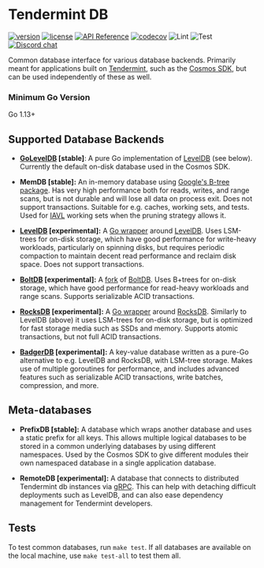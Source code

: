 # Tendermint DB

[![version](https://img.shields.io/github/tag/tendermint/tm-db.svg)](https://github.com/tendermint/tm-db/releases/latest)
[![license](https://img.shields.io/github/license/tendermint/tm-db.svg)](https://github.com/tendermint/tm-db/blob/master/LICENSE)
[![API Reference](https://camo.githubusercontent.com/915b7be44ada53c290eb157634330494ebe3e30a/68747470733a2f2f676f646f632e6f72672f6769746875622e636f6d2f676f6c616e672f6764646f3f7374617475732e737667)](https://pkg.go.dev/github.com/tendermint/tm-db)
[![codecov](https://codecov.io/gh/tendermint/tm-db/branch/master/graph/badge.svg)](https://codecov.io/gh/tendermint/tm-db)
![Lint](https://github.com/tendermint/tm-db/workflows/Lint/badge.svg?branch=master)
![Test](https://github.com/tendermint/tm-db/workflows/Test/badge.svg?branch=master)
[![Discord chat](https://img.shields.io/discord/669268347736686612.svg)](https://discord.gg/AzefAFd)

Common database interface for various database backends. Primarily meant for
applications built on [Tendermint](https://github.com/tendermint/tendermint),
such as the [Cosmos SDK](https://github.com/cosmos/cosmos-sdk), but can be used
independently of these as well.

### Minimum Go Version

Go 1.13+

## Supported Database Backends

*   **[GoLevelDB](https://github.com/syndtr/goleveldb) \[stable]**: A pure Go
    implementation of [LevelDB](https://github.com/google/leveldb) (see below).
    Currently the default on-disk database used in the Cosmos SDK.

*   **MemDB \[stable]:** An in-memory database using
    [Google's B-tree package](https://github.com/google/btree). Has very high
    performance both for reads, writes, and range scans, but is not durable and
    will lose all data on process exit. Does not support transactions. Suitable
    for e.g. caches, working sets, and tests. Used for
    [IAVL](https://github.com/tendermint/iavl) working sets when the pruning
    strategy allows it.

*   **[LevelDB](https://github.com/google/leveldb) \[experimental]:** A
    [Go wrapper](https://github.com/jmhodges/levigo) around
    [LevelDB](https://github.com/google/leveldb). Uses LSM-trees for on-disk
    storage, which have good performance for write-heavy workloads, particularly
    on spinning disks, but requires periodic compaction to maintain decent read
    performance and reclaim disk space. Does not support transactions.

*   **[BoltDB](https://github.com/etcd-io/bbolt) \[experimental]:** A
    [fork](https://github.com/etcd-io/bbolt) of
    [BoltDB](https://github.com/boltdb/bolt). Uses B+trees for on-disk storage,
    which have good performance for read-heavy workloads and range scans. Supports
    serializable ACID transactions.

*   **[RocksDB](https://github.com/cosmos/gorocksdb) \[experimental]:** A
    [Go wrapper](https://github.com/cosmos/gorocksdb) around
    [RocksDB](https://rocksdb.org). Similarly to LevelDB (above) it uses LSM-trees
    for on-disk storage, but is optimized for fast storage media such as SSDs and
    memory. Supports atomic transactions, but not full ACID transactions.

*   **[BadgerDB](https://github.com/dgraph-io/badger) \[experimental]:** A
    key-value database written as a pure-Go alternative to e.g. LevelDB and
    RocksDB, with LSM-tree storage. Makes use of multiple goroutines for
    performance, and includes advanced features such as serializable ACID
    transactions, write batches, compression, and more.

## Meta-databases

*   **PrefixDB \[stable]:** A database which wraps another database and uses a
    static prefix for all keys. This allows multiple logical databases to be
    stored in a common underlying databases by using different namespaces. Used by
    the Cosmos SDK to give different modules their own namespaced database in a
    single application database.

*   **RemoteDB \[experimental]:** A database that connects to distributed
    Tendermint db instances via [gRPC](https://grpc.io/). This can help with
    detaching difficult deployments such as LevelDB, and can also ease dependency
    management for Tendermint developers.

## Tests

To test common databases, run `make test`. If all databases are available on the
local machine, use `make test-all` to test them all.

